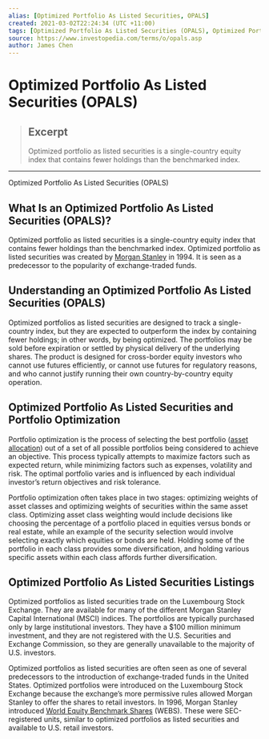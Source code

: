 ```yaml
---
alias: [Optimized Portfolio As Listed Securities, OPALS]
created: 2021-03-02T22:24:34 (UTC +11:00)
tags: [Optimized Portfolio As Listed Securities (OPALS), Optimized Portfolio As Listed Securities (OPALS)]
source: https://www.investopedia.com/terms/o/opals.asp
author: James Chen
---
```


# Optimized Portfolio As Listed Securities (OPALS)

> ## Excerpt
> Optimized portfolio as listed securities is a single-country equity index that contains fewer holdings than the benchmarked index.

---

Optimized Portfolio As Listed Securities (OPALS)
## What Is an Optimized Portfolio As Listed Securities (OPALS)?

Optimized portfolio as listed securities is a single-country equity index that contains fewer holdings than the benchmarked index. Optimized portfolio as listed securities was created by [Morgan Stanley](https://www.investopedia.com/articles/markets/082515/how-morgan-stanley-makes-its-money-ms.asp) in 1994. It is seen as a predecessor to the popularity of exchange-traded funds.

## Understanding an Optimized Portfolio As Listed Securities (OPALS)

Optimized portfolios as listed securities are designed to track a single-country index, but they are expected to outperform the index by containing fewer holdings; in other words, by being optimized. The portfolios may be sold before expiration or settled by physical delivery of the underlying shares. The product is designed for cross-border equity investors who cannot use futures efficiently, or cannot use futures for regulatory reasons, and who cannot justify running their own country-by-country equity operation.

## Optimized Portfolio As Listed Securities and Portfolio Optimization

Portfolio optimization is the process of selecting the best portfolio ([asset allocation](https://www.investopedia.com/investing/6-asset-allocation-strategies-work/)) out of a set of all possible portfolios being considered to achieve an objective. This process typically attempts to maximize factors such as expected return, while minimizing factors such as expenses, volatility and risk. The optimal portfolio varies and is influenced by each individual investor’s return objectives and risk tolerance.

Portfolio optimization often takes place in two stages: optimizing weights of asset classes and optimizing weights of securities within the same asset class. Optimizing asset class weighting would include decisions like choosing the percentage of a portfolio placed in equities versus bonds or real estate, while an example of the security selection would involve selecting exactly which equities or bonds are held. Holding some of the portfolio in each class provides some diversification, and holding various specific assets within each class affords further diversification.

## Optimized Portfolio As Listed Securities Listings

Optimized portfolios as listed securities trade on the Luxembourg Stock Exchange. They are available for many of the different Morgan Stanley Capital International (MSCI) indices. The portfolios are typically purchased only by large institutional investors. They have a $100 million minimum investment, and they are not registered with the U.S. Securities and Exchange Commission, so they are generally unavailable to the majority of U.S. investors.

Optimized portfolios as listed securities are often seen as one of several predecessors to the introduction of exchange-traded funds in the United States. Optimized portfolios were introduced on the Luxembourg Stock Exchange because the exchange’s more permissive rules allowed Morgan Stanley to offer the shares to retail investors. In 1996, Morgan Stanley introduced [World Equity Benchmark Shares](https://www.investopedia.com/terms/w/webs.asp) (WEBS). These were SEC-registered units, similar to optimized portfolios as listed securities and available to U.S. retail investors.
